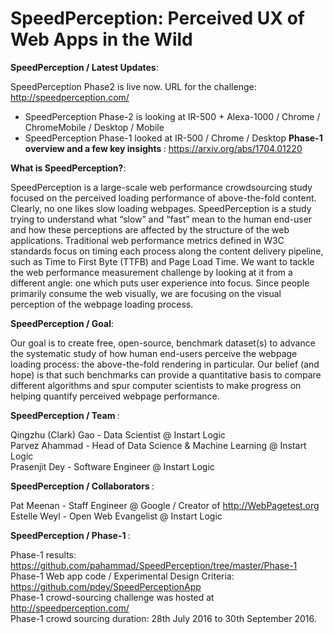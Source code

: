 # SpeedPerception: Perceived UX of Web Apps in the Wild

<b>SpeedPerception / Latest Updates</b>: 

SpeedPerception Phase2 is live now. URL for the challenge: http://speedperception.com/

* SpeedPerception Phase-2 is looking at IR-500 + Alexa-1000 / Chrome / ChromeMobile / Desktop / Mobile
* SpeedPerception Phase-1 looked at IR-500 / Chrome / Desktop
<b> Phase-1 overview and a few key insights </b>: https://arxiv.org/abs/1704.01220

<b>What is SpeedPerception?</b>: 

SpeedPerception is a large-scale web performance crowdsourcing study focused on the perceived loading performance of above-the-fold content. Clearly, no one likes slow loading webpages. SpeedPerception is a study trying to understand what “slow” and “fast” mean to the human end-user and how these perceptions are affected by the structure of the web applications. Traditional web performance metrics defined in W3C standards focus on timing each process along the content delivery pipeline, such as Time to First Byte (TTFB) and Page Load Time. We want to tackle the web performance measurement challenge by looking at it from a different angle: one which puts user experience into focus. Since people primarily consume the web visually, we are focusing on the visual perception of the webpage loading process.<br>

<b>SpeedPerception / Goal</b>: 

Our goal is to create free, open-source, benchmark dataset(s) to advance the systematic study of how human end-users perceive the webpage loading process: the above-the-fold rendering in particular. Our belief (and hope) is that such benchmarks can provide a quantitative basis to compare different algorithms and spur computer scientists to make progress on helping quantify perceived webpage performance. <br>

<b>SpeedPerception / Team </b>: 

Qingzhu (Clark) Gao - Data Scientist @ Instart Logic<br>
Parvez Ahammad - Head of Data Science & Machine Learning @ Instart Logic<br>
Prasenjit Dey - Software Engineer @ Instart Logic<br>

<b>SpeedPerception / Collaborators </b>: 

Pat Meenan - Staff Engineer @ Google / Creator of http://WebPagetest.org <br>
Estelle Weyl - Open Web Evangelist @ Instart Logic<br>

<b>SpeedPerception / Phase-1 </b>: 

Phase-1 results: https://github.com/pahammad/SpeedPerception/tree/master/Phase-1 <br>
Phase-1 Web app code / Experimental Design Criteria: https://github.com/pdey/SpeedPerceptionApp  <br>
Phase-1 crowd-sourcing challenge was hosted at http://speedperception.com/ <br>
Phase-1 crowd sourcing duration: 28th July 2016 to 30th September 2016. <br>
